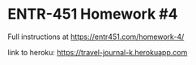 # ENTR-451 Homework #4

Full instructions at https://entr451.com/homework-4/

link to heroku: https://travel-journal-k.herokuapp.com